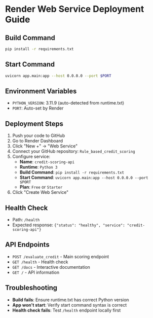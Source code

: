 # Render Web Service Deployment Guide

## Build Command
```bash
pip install -r requirements.txt
```

## Start Command
```bash
uvicorn app.main:app --host 0.0.0.0 --port $PORT
```

## Environment Variables
- `PYTHON_VERSION`: 3.11.9 (auto-detected from runtime.txt)
- `PORT`: Auto-set by Render

## Deployment Steps
1. Push your code to GitHub
2. Go to Render Dashboard
3. Click "New +" → "Web Service"
4. Connect your GitHub repository: `Rule_based_credit_scoring`
5. Configure service:
   - **Name**: `credit-scoring-api`
   - **Runtime**: `Python 3`
   - **Build Command**: `pip install -r requirements.txt`
   - **Start Command**: `uvicorn app.main:app --host 0.0.0.0 --port $PORT`
   - **Plan**: `Free` or `Starter`
6. Click "Create Web Service"

## Health Check
- Path: `/health`
- Expected response: `{"status": "healthy", "service": "credit-scoring-api"}`

## API Endpoints
- `POST /evaluate_credit` - Main scoring endpoint
- `GET /health` - Health check
- `GET /docs` - Interactive documentation
- `GET /` - API information

## Troubleshooting
- **Build fails**: Ensure runtime.txt has correct Python version
- **App won't start**: Verify start command syntax is correct
- **Health check fails**: Test `/health` endpoint locally first
